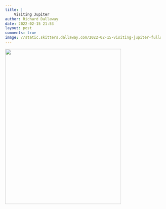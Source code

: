 ```yaml
---
title: |
    Visiting Jupiter
author: Richard Dallaway
date: 2022-02-15 21:53
layout: post
comments: true
image: //static.skitters.dallaway.com/2022-02-15-visiting-jupiter-fullsize-0.jpeg
---
```


<a href="//static.skitters.dallaway.com/2022-02-15-visiting-jupiter-fullsize-0.jpeg"><img src="//static.skitters.dallaway.com/2022-02-15-visiting-jupiter-thumb-0.jpeg" width="375" height="500"></a>



